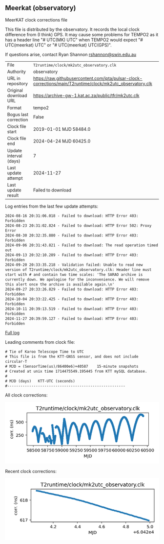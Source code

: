 
## Meerkat (observatory)

MeerKAT clock corrections file

This file is distributed by the observatory. It records the local
clock difference from (I think) GPS. It may cause some problems
for TEMPO2 as it has a header line "# UTC(MK) UTC" when TEMPO2
would expect "# UTC(meerkat) UTC" or "# UTC(meerkat) UTC(GPS)".

If questions arise, contact Ryan Shannon <rshannon@swin.edu.au>

|     |     |
|:--- |:--- |
| File | `T2runtime/clock/mk2utc_observatory.clk` |
| Authority | observatory |
| URL in repository | <https://raw.githubusercontent.com/ipta/pulsar-clock-corrections/main/T2runtime/clock/mk2utc_observatory.clk> |
| Original download URL | <https://archive-gw-1.kat.ac.za/public/tfr/mk2utc.clk> |
| Format | tempo2 |
| Bogus last correction | False |
| Clock file start | 2019-01-01 MJD 58484.0 |
| Clock file end | 2024-04-24 MJD 60425.0 |
| Update interval (days) | 7 |
| Last update attempt | 2024-11-27 |
| Last update result | Failed to download |

Log entries from the last few update attempts:
```
2024-08-16 20:31:06.018 - Failed to download: HTTP Error 403: Forbidden
2024-08-23 20:31:02.824 - Failed to download: HTTP Error 502: Proxy Error
2024-08-30 20:32:35.880 - Failed to download: HTTP Error 403: Forbidden
2024-09-06 20:31:43.821 - Failed to download: The read operation timed out
2024-09-13 20:32:10.289 - Failed to download: HTTP Error 403: Forbidden
2024-09-20 20:33:35.218 - Validation failed: Unable to read new version of T2runtime/clock/mk2utc_observatory.clk: Header line must start with # and contain two time scales: 'The SARAO archive is currently down. We apologise for the inconvenience. We will remove this alert once the archive is available again.\n'
2024-09-27 20:33:26.829 - Failed to download: HTTP Error 403: Forbidden
2024-10-04 20:33:22.425 - Failed to download: HTTP Error 403: Forbidden
2024-10-11 20:39:13.519 - Failed to download: HTTP Error 403: Forbidden
2024-11-27 20:39:59.127 - Failed to download: HTTP Error 403: Forbidden
```
[Full log](https://raw.githubusercontent.com/ipta/pulsar-clock-corrections/main/log/T2runtime/clock/mk2utc_observatory.clk.log)

Leading comments from clock file:

    # Tie of Karoo Telescope Time to UTC
    # This file is from the KTT-GNSS sensor, and does not include circular-T
    # MJD = (SensorTime(us)/86400e6)+40587    15-minute snapshots
    # Created at unix time 1714475549.195445 from KTT mySQL database.
    #
    # MJD (days)   KTT-UTC (seconds)
    #------------------------------------------------------



All clock corrections:

![plot of all clock corrections](mk2utc_observatory.clk.png "All corrections")

Recent clock corrections:

![plot of recent clock corrections](mk2utc_observatory.clk.short.png "Recent corrections")

